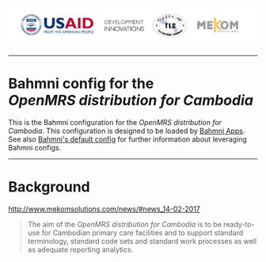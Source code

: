 ![alt tag](readme/cambodia-banner-1024x166.png)

---

# Bahmni config for the <br>_OpenMRS distribution for Cambodia_
This is the Bahmni configuration for the _OpenMRS distribution for Cambodia_.
This configuration is designed to be loaded by [Bahmni Apps](https://github.com/Bahmni/openmrs-module-bahmniapps).
<br/>See also [Bahmni's default config](https://github.com/Bahmni/default-config) for further information about leveraging Bahmni configs.

---

# Background
http://www.mekomsolutions.com/news/#news_14-02-2017
>The aim of the _OpenMRS distribution for Cambodia_ is to be ready-to-use for Cambodian primary care facilities and to support standard terminology, standard code sets and standard work processes as well as adequate reporting analytics.